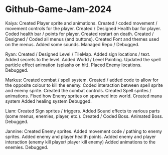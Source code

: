 # Github-Game-Jam-2024

Kaiya:  Created Player sprite and animations.
	Created / coded movement / movement controls for the player.
	Created / Designed Health bar for player.
	Coded health bar / points for player.
	Created restart on death.
	Created / Designed / Coded all menus (and buttons).
	Created Font and themes used on the menus.
	Added some sounds.
	Managed Repo / Debugged.

Ryan:   Created / Designed Level / TileMap.
	Added sign locations / text.
	Added secrets to the level.
	Added World / Level Painting.
	Updated the spell particle effect animation (splashs on hit).
	Placed Enemy locations.
	Debugged.

Markus: Created combat / spell system.
	Created / added code to allow for the opposite colour to kill the enemy.
	Coded interaction between spell sprite and enemy sprite.
	Created the combat controls. 
	Created Spell sprites / animations.
	Fixed how Enemy sprites on spawned into world.
	Created mana system
	Added healing system
	Debugged.

Liam:	Created Sign sprites / triggers.
	Added Sound effects to various parts (some menus, enemies, player, etc.).
	Created / Coded Boss.
	Animated Boss.
	Debugged.

Jannine: Created Enemy sprites.
	 Added movement code / pathing to enemy sprites.
	 Added enemy and player health points.
  	 Added enemy and player interaction (enemy kill player/ player kill enemy)
  	 Added animations to the enemies.
    	 Debugged.

 
